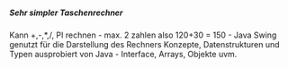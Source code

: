 ##### Sehr simpler Taschenrechner

Kann +,-,*,/, PI rechnen - max. 2 zahlen also 120+30 = 150 -  Java Swing genutzt für die Darstellung des Rechners
Konzepte, Datenstrukturen und Typen ausprobiert von Java - Interface, Arrays, Objekte uvm.
